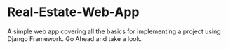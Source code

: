 # Real-Estate-Web-App
A simple web app covering all the basics for implementing a project using Django Framework.
Go Ahead and take a look.
